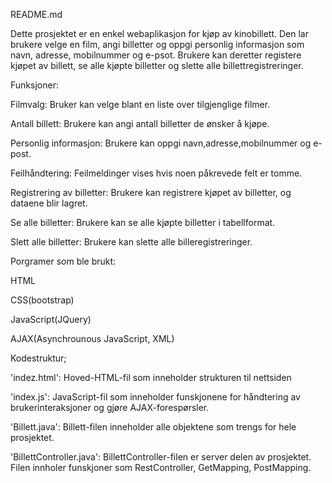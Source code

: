 README.md


Dette prosjektet er en enkel webaplikasjon for kjøp av kinobillett.
Den lar brukere velge en film, angi billetter og oppgi personlig informasjon som navn, adresse, mobilnummer og e-psot.
Brukere kan deretter registere kjøpet av billett, se alle kjøpte billetter og slette alle billettregistreringer.

Funksjoner:

Filmvalg: Bruker kan velge blant en liste over tilgjenglige filmer.

Antall billett: Brukere kan angi antall billetter de ønsker å kjøpe.

Personlig informasjon: Brukere kan oppgi navn,adresse,mobilnummer og e-post.

Feilhåndtering: Feilmeldinger vises hvis noen påkrevede felt er tomme.

Registrering av billetter: Brukere kan registrere kjøpet av billetter, og dataene blir lagret.

Se alle billetter: Brukere kan se alle kjøpte billetter i tabellformat.

Slett alle billetter: Brukere kan slette alle billeregistreringer.

Porgramer som ble brukt:


HTML

CSS(bootstrap)

JavaScript(JQuery)

AJAX(Asynchrounous JavaScript, XML)


Kodestruktur;

'indez.html': Hoved-HTML-fil som inneholder strukturen til nettsiden

'index.js': JavaScript-fil som inneholder funskjonene for håndtering av brukerinteraksjoner og gjøre AJAX-forespørsler.

'Billett.java': Billett-filen inneholder alle objektene som trengs for hele prosjektet.

'BillettController.java': BillettController-filen er server delen av prosjektet. Filen innholer funskjoner som RestController,
GetMapping, PostMapping.

